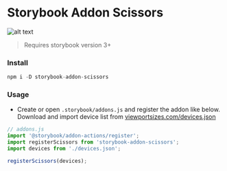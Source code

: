 # Storybook Addon Scissors
![alt text](https://raw.githubusercontent.com/PeterPanen/storybook-addon-scissors/master/assets/screenshot.png "screenshot")

> Requires storybook version 3+

### Install

```javascript
npm i -D storybook-addon-scissors
```

### Usage
- Create or open `.storybook/addons.js` and register the addon like below.
Download and import device list from [viewportsizes.com/devices.json](http://viewportsizes.com/devices.json)
```javascript
// addons.js
import '@storybook/addon-actions/register';
import registerScissors from 'storybook-addon-scissors';
import devices from './devices.json';

registerScissors(devices);
```
